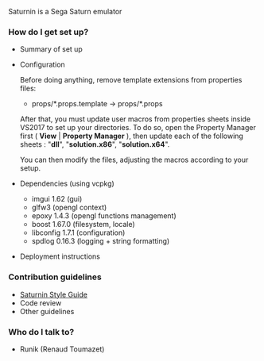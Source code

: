 Saturnin is a Sega Saturn emulator

### How do I get set up? ###

* Summary of set up
* Configuration
	
	Before doing anything, remove template extensions from properties files:
	
	- props/\*.props.template -> props/\*.props  

    After that, you must update user macros from properties sheets inside VS2017 to set up your directories. To do so, open the Property Manager first 
    ( **View** | **Property Manager** ), then update each of the following sheets : "**dll**", "**solution.x86**", "**solution.x64**".
    
	You can then modify the files, adjusting the macros according to your setup.

* Dependencies (using vcpkg)
	* imgui 1.62 (gui)
	* glfw3 (opengl context)
    * epoxy 1.4.3 (opengl functions management)
    * boost 1.67.0 (filesystem, locale)
	* libconfig 1.7.1 (configuration)
	* spdlog 0.16.3 (logging + string formatting)
* Deployment instructions

### Contribution guidelines ###

* [Saturnin Style Guide](https://bitbucket.org/Runik/saturnin-vs2017/wiki/Saturnin%20Style%20Guide)
* Code review
* Other guidelines

### Who do I talk to? ###

* Runik (Renaud Toumazet)
